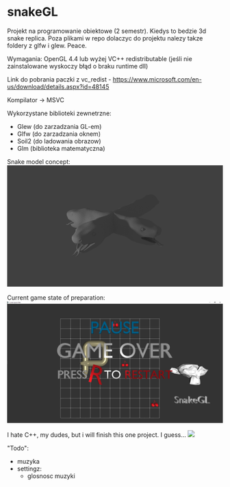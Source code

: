 # snakeGL
Projekt na programowanie obiektowe (2 semestr).
Kiedys to bedzie 3d snake replica.
Poza plikami w repo dolaczyc do projektu nalezy takze foldery z glfw i glew.
Peace.

Wymagania:
OpenGL 4.4 lub wyżej
VC++ redistributable (jeśli nie zainstalowane wyskoczy błąd o braku runtime dll)

Link do pobrania paczki z vc_redist - https://www.microsoft.com/en-us/download/details.aspx?id=48145

Kompilator -> MSVC

Wykorzystane biblioteki zewnetrzne:
- Glew (do zarzadzania GL-em)
- Glfw (do zarzadzania oknem)
- Soil2 (do ladowania obrazow)
- Glm (biblioteka matematyczna)

Snake model concept:
![](snookConcept.png)

Current game state of preparation:
![](currentGameState.png)

I hate C++, my dudes, but i will finish this one project. I guess...
![](https://i.kym-cdn.com/entries/icons/original/000/028/021/work.jpg)

"Todo":
- muzyka
- settingz:
  - glosnosc muzyki
